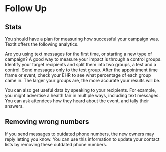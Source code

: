 # Follow Up
## Stats
You should have a plan for measuring how successful your campaign was. TextIt offers the following analytics.

Are you using text messages for the first time, or starting a new type of campaign? A good way to measure your impact is through a control groups.  Identify your target recipients and split them into two groups, a test and a control. Send messages only to the test group. After the appointment time frame or event, check your EHR to see what percentage of each group came in. The larger your groups are, the more accurate your results will be.

You can also get useful data by speaking to your recipients. For example, you might advertise a health fair in multiple ways, including text messages. You can ask attendees how they heard about the event, and tally their answers.

## Removing wrong numbers

If you send messages to outdated phone numbers, the new owners may reply letting you know. You can use this information to update your contact lists by removing these outdated phone numbers.